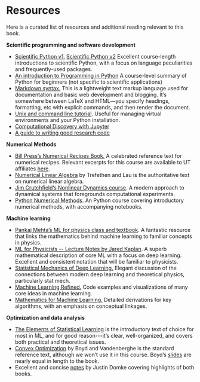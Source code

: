 # Resources

Here is a curated list of resources and additional reading relevant to this book.

**Scientific programming and software development**

+ [Scientific Python v1.](https://web.stanford.edu/~schmit/cme193/lectures.html) [Scientific Python v2](http://web.stanford.edu/class/cme193/syllabus.html) Excellent course-length introductions to scientific Python, with a focus on language peculiarities and frequently-used packages.  
+ [An introduction to Programming in Python](https://www.programiz.com/python-programming) A course-level summary of Python for beginners (not specific to scientific applications)  
+ [Markdown syntax.](https://daringfireball.net/projects/markdown/syntax) This is a lightweight text markup language used for documentation and basic web development and blogging. It’s somewhere between LaTeX and HTML—you specify headings, formatting, etc with explicit commands, and then render the document.  
+ [Unix and command line tutorial](http://www2.ocean.washington.edu/unix.tutorial.html#sample). Useful for managing virtual environments and your Python installation.  
+ [Computational Discovery with Jupyter](https://computational-discovery-on-jupyter.github.io/Computational-Discovery-on-Jupyter/Contents/Computing-with-Fibonacci.html)  
+ [A guide to writing good research code](https://goodresearch.dev/)

**Numerical Methods**

+ [Bill Press’s Numerical Recipes Book.](http://numerical.recipes/) A celebrated reference text for numerical recipes. Relevant excerpts for this course are available to UT affiliates [here](https://utexas.box.com/v/cphy-materials).  
+ [Numerical Linear Algebra](https://www.stat.uchicago.edu/~lekheng/courses/309/books/Trefethen-Bau.pdf) by Trefethen and Lau is the authoritative text on numerical linear algebra.
+ [Jim Crutchfield’s Nonlinear Dynamics course](http://csc.ucdavis.edu/~chaos/courses/nlp/). A modern approach to dynamical systems that foregrounds computational experiments.  
+ [Python Numerical Methods](https://pythonnumericalmethods.berkeley.edu/notebooks/Index.html). An Python course covering introductory numerical methods, with accompanying notebooks.

**Machine learning**

+ [Pankaj Mehta’s ML for physics class and textbook](http://physics.bu.edu/~pankajm/PY580.html). A fantastic resource that links the mathematics behind machine learning to familiar concepts in physics.  
+ [ML for Physicists \-- Lecture Notes by Jared Kaplan](https://sites.krieger.jhu.edu/jared-kaplan/files/2019/04/ContemporaryMLforPhysicists.pdf). A superb mathematical description of core ML with a focus on deep learning. Excellent and consistent notation that will be familiar to physicists.
+ [Statistical Mechanics of Deep Learning.](https://www.annualreviews.org/doi/abs/10.1146/annurev-conmatphys-031119-050745) Elegant discussion of the connections between modern deep learning and theoretical physics, particularly stat mech.  
+ [Machine Learning Refined.](https://jermwatt.github.io/machine_learning_refined/) Code examples and visualizations of many core ideas in machine learning.  
+ [Mathematics for Machine Learning.](https://mml-book.github.io/book/mml-book.pdf) Detailed derivations for key algorithms, with an emphasis on conceptual linkages.


**Optimization and data analysis**

+ [The Elements of Statistical Learning](https://hastie.su.domains/ElemStatLearn/) is the introductory text of choice for most in ML, and for good reason---it’s clear, well-organized, and covers both practical and theoretical issues.  
+ [Convex Optimization](https://web.stanford.edu/~boyd/cvxbook/) by Boyd and Vandenberghe is the standard reference text, although we won’t use it in this course. Boyd’s [slides](https://web.stanford.edu/~boyd/cvxbook/bv_cvxslides.pdf) are nearly equal in length to the book.  
+ Excellent and concise [notes](https://people.cs.umass.edu/~domke/courses/sml/) by Justin Domke covering highlights of both books.

